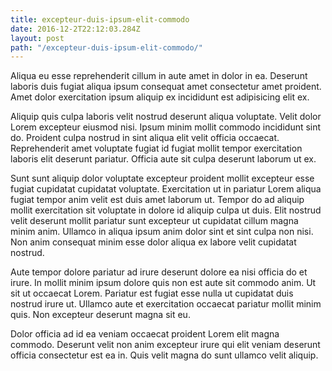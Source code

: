 ```yaml
---
title: excepteur-duis-ipsum-elit-commodo
date: 2016-12-2T22:12:03.284Z
layout: post
path: "/excepteur-duis-ipsum-elit-commodo/"
---
```


Aliqua eu esse reprehenderit cillum in aute amet in dolor in ea. Deserunt laboris duis fugiat aliqua ipsum consequat amet consectetur amet proident. Amet dolor exercitation ipsum aliquip ex incididunt est adipisicing elit ex.

Aliquip quis culpa laboris velit nostrud deserunt aliqua voluptate. Velit dolor Lorem excepteur eiusmod nisi. Ipsum minim mollit commodo incididunt sint do. Proident culpa nostrud in sint aliqua elit velit officia occaecat. Reprehenderit amet voluptate fugiat id fugiat mollit tempor exercitation laboris elit deserunt pariatur. Officia aute sit culpa deserunt laborum ut ex.

Sunt sunt aliquip dolor voluptate excepteur proident mollit excepteur esse fugiat cupidatat cupidatat voluptate. Exercitation ut in pariatur Lorem aliqua fugiat tempor anim velit est duis amet laborum ut. Tempor do ad aliquip mollit exercitation sit voluptate in dolore id aliquip culpa ut duis. Elit nostrud velit deserunt mollit pariatur sunt excepteur ut cupidatat cillum magna minim anim. Ullamco in aliqua ipsum anim dolor sint et sint culpa non nisi. Non anim consequat minim esse dolor aliqua ex labore velit cupidatat nostrud.

Aute tempor dolore pariatur ad irure deserunt dolore ea nisi officia do et irure. In mollit minim ipsum dolore quis non est aute sit commodo anim. Ut sit ut occaecat Lorem. Pariatur est fugiat esse nulla ut cupidatat duis nostrud irure ut. Ullamco aute et exercitation occaecat pariatur mollit minim quis. Non excepteur deserunt magna sit eu.

Dolor officia ad id ea veniam occaecat proident Lorem elit magna commodo. Deserunt velit non anim excepteur irure qui elit veniam deserunt officia consectetur est ea in. Quis velit magna do sunt ullamco velit aliquip.